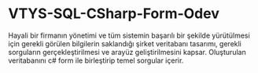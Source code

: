 # VTYS-SQL-CSharp-Form-Odev
 Hayali bir firmanın yönetimi ve tüm sistemin başarılı bir şekilde yürütülmesi için gerekli görülen bilgilerin saklandığı şirket veritabanı tasarımı, gerekli sorguların gerçekleştirilmesi ve arayüz geliştirilmesini kapsar. Oluşturulan veritabanını c# form ile birleştirip temel sorgular içerir.
